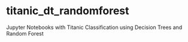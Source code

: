 # titanic_dt_randomforest
Jupyter Notebooks with Titanic Classification using Decision Trees and Random Forest
